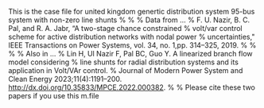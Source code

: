 This is the case file for united kingdom genertic distribution system 95-bus system with non-zero line shunts
%
%
%   Data from ...
%       F. U. Nazir, B. C. Pal, and R. A. Jabr, “A two-stage chance constrained
%       volt/var control scheme for active distribution networks with nodal power
%       uncertainties," IEEE Transactions on Power Systems, vol. 34, no. 1,pp. 314–325, 2019.
%
% 
%
%   Also in ...
%       Lin H, Ul Nazir F, Pal BC, Guo Y. A linearized branch flow model considering
%       line shunts for radial distribution systems and its application in Volt/VAr control.
%       Journal of Modern Power System and Clean Energy 2023;11(4):1191–200. http://dx.doi.org/10.35833/MPCE.2022.000382.
%
%   Please cite these two papers if you use this m.file
